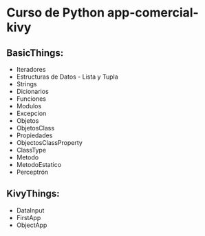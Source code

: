 # Curso de Python app-comercial-kivy
## BasicThings:
  - Iteradores
  - Estructuras de Datos - Lista y Tupla
  - Strings
  - Dicionarios
  - Funciones
  - Modulos
  - Excepcion
  - Objetos
  - ObjetosClass
  - Propiedades
  - ObjectosClassProperty
  - ClassType
  - Metodo
  - MetodoEstatico
  - Perceptrón
  ## KivyThings:
  - DataInput
  - FirstApp
  - ObjectApp
